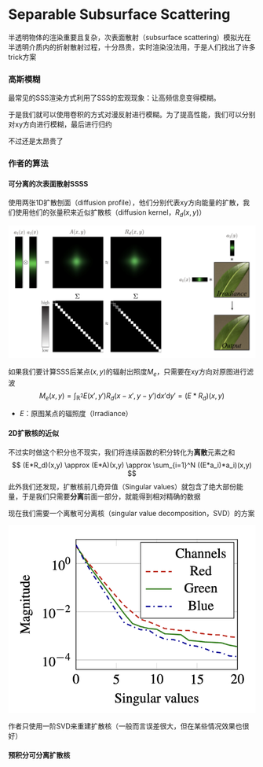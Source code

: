 # Separable Subsurface Scattering

半透明物体的渲染重要且复杂，次表面散射（subsurface scattering）模拟光在半透明介质内的折射散射过程，十分昂贵，实时渲染没法用，于是人们找出了许多trick方案

### 高斯模糊

最常见的SSS渲染方式利用了SSS的宏观现象：让高频信息变得模糊。

于是我们就可以使用卷积的方式对漫反射进行模糊。为了提高性能，我们可以分别对xy方向进行模糊，最后进行归约

不过还是太昂贵了

### 作者的算法

#### 可分离的次表面散射SSSS

使用两张1D扩散刨面（diffusion profile），他们分别代表xy方向能量的扩散，我们使用他们的张量积来近似扩散核（diffusion kernel，$R_d(x,y)$）

![扩散核](../Image/扩散核.png)

如果我们要计算SSS后某点$(x,y)$的辐射出照度$M_e$，只需要在xy方向对原图进行滤波
$$
M_e(x,y)=\int_{\mathbb{R}^2}E(x',y')R_d(x-x',y-y')\mathrm{d}x'\mathrm{d}y'=(E*R_d)(x,y)
$$

- $E$：原图某点的辐照度（Irradiance）

#### 2D扩散核的近似

不过实时做这个积分也不现实，我们将连续函数的积分转化为**离散**元素之和
$$
(E*R_d)(x,y) \approx (E*A)(x,y) \approx \sum_{i=1}^N ((E*a_i)*a_i)(x,y)
$$
此外我们还发现，扩散核前几奇异值（Singular values）就包含了绝大部份能量，于是我们只需要**分离**前面一部分，就能得到相对精确的数据

现在我们需要一个离散可分离核（singular value decomposition，SVD）的方案

![SVD](../Image/SVD.png)

作者只使用一阶SVD来重建扩散核（一般而言误差很大，但在某些情况效果也很好）

#### 预积分可分离扩散核

